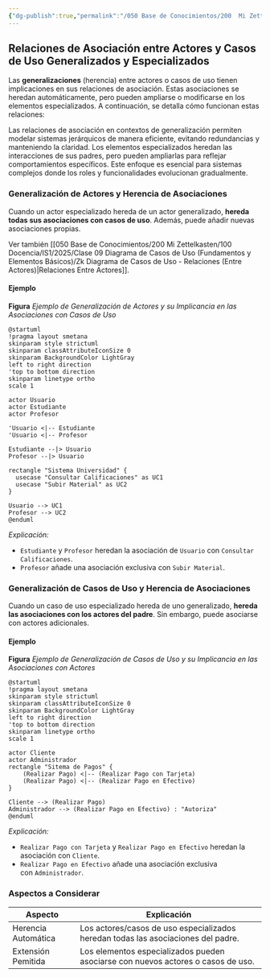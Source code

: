 ```yaml
---
{"dg-publish":true,"permalink":"/050 Base de Conocimientos/200  Mi Zettelkasten/100 Docencia/IS1/2025/Clase 09 Diagrama de Casos de Uso (Fundamentos y Elementos Básicos)/Zk Diagramas de Casos de Uso (Relaciones de Asociación entre Actores y Casos de Uso Generalizados y Especializados)/","tags":["digitalGarden","diagramaCasosDeUso","relaciones"]}
---
```


## Relaciones de Asociación entre Actores y Casos de Uso Generalizados y Especializados

Las **generalizaciones** (herencia) entre actores o casos de uso tienen implicaciones en sus relaciones de asociación. Estas asociaciones se heredan automáticamente, pero pueden ampliarse o modificarse en los elementos especializados. A continuación, se detalla cómo funcionan estas relaciones:

Las relaciones de asociación en contextos de generalización permiten modelar sistemas jerárquicos de manera eficiente, evitando redundancias y manteniendo la claridad. Los elementos especializados heredan las interacciones de sus padres, pero pueden ampliarlas para reflejar comportamientos específicos. Este enfoque es esencial para sistemas complejos donde los roles y funcionalidades evolucionan gradualmente.

### Generalización de Actores y Herencia de Asociaciones

Cuando un actor especializado hereda de un actor generalizado, **hereda todas sus asociaciones con casos de uso**. Además, puede añadir nuevas asociaciones propias.

Ver también [[050 Base de Conocimientos/200  Mi Zettelkasten/100 Docencia/IS1/2025/Clase 09 Diagrama de Casos de Uso (Fundamentos y Elementos Básicos)/Zk Diagrama de Casos de Uso - Relaciones (Entre Actores)\|Relaciones Entre Actores]].

#### Ejemplo

**Figura**
_Ejemplo de Generalización de Actores y su Implicancia en las Asociaciones con Casos de Uso_
```plantuml
@startuml
!pragma layout smetana
skinparam style strictuml
skinparam classAttributeIconSize 0
skinparam BackgroundColor LightGray
left to right direction
'top to bottom direction
skinparam linetype ortho
scale 1

actor Usuario
actor Estudiante
actor Profesor

'Usuario <|-- Estudiante
'Usuario <|-- Profesor

Estudiante --|> Usuario 
Profesor --|> Usuario

rectangle "Sistema Universidad" {
  usecase "Consultar Calificaciones" as UC1
  usecase "Subir Material" as UC2
}

Usuario --> UC1
Profesor --> UC2
@enduml
```
_Explicación:_
- `Estudiante` y `Profesor` heredan la asociación de `Usuario` con `Consultar Calificaciones`.
- `Profesor` añade una asociación exclusiva con `Subir Material`.

### Generalización de Casos de Uso y Herencia de Asociaciones

Cuando un caso de uso especializado hereda de uno generalizado, **hereda las asociaciones con los actores del padre**. Sin embargo, puede asociarse con actores adicionales.

#### Ejemplo

**Figura**
_Ejemplo de Generalización de Casos de Uso y su Implicancia en las Asociaciones con Actores_
```plantuml
@startuml
!pragma layout smetana
skinparam style strictuml
skinparam classAttributeIconSize 0
skinparam BackgroundColor LightGray
left to right direction
'top to bottom direction
skinparam linetype ortho
scale 1

actor Cliente
actor Administrador
rectangle "Sitema de Pagos" {
	(Realizar Pago) <|-- (Realizar Pago con Tarjeta)
	(Realizar Pago) <|-- (Realizar Pago en Efectivo)
}

Cliente --> (Realizar Pago)
Administrador --> (Realizar Pago en Efectivo) : "Autoriza"
@enduml
```
_Explicación:_
- `Realizar Pago con Tarjeta` y `Realizar Pago en Efectivo` heredan la asociación con `Cliente`.
- `Realizar Pago en Efectivo` añade una asociación exclusiva con `Administrador`.

### Aspectos a Considerar

| Aspecto             | Explicación                                                                       |
| ------------------- | --------------------------------------------------------------------------------- |
| Herencia Automática | Los actores/casos de uso especializados heredan todas las asociaciones del padre. |
| Extensión Pemitida  | Los elementos especializados pueden asociarse con nuevos actores o casos de uso.  |

